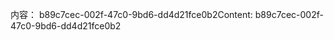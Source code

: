 <span data-ttu-id="aead4-101">内容： b89c7cec-002f-47c0-9bd6-dd4d21fce0b2</span><span class="sxs-lookup"><span data-stu-id="aead4-101">Content: b89c7cec-002f-47c0-9bd6-dd4d21fce0b2</span></span>